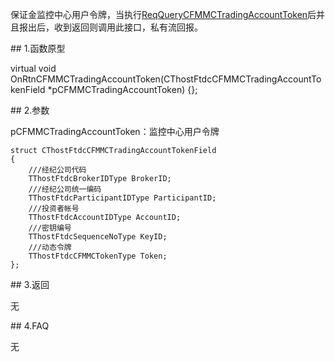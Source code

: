 <p>保证金监控中心用户令牌，当执行<a href="../../CTHOSTFTDCTRADERSPI/REQQUERYCFMMCTRADINGACCOUNTTOKEN/">ReqQueryCFMMCTradingAccountToken</a>后并且报出后，收到返回则调用此接口，私有流回报。</p>
<span class="anchor" id="502b9723-1df8-4995-a4fc-81d24d40084a"></span>
## 1.函数原型
<p>virtual void OnRtnCFMMCTradingAccountToken(CThostFtdcCFMMCTradingAccountTokenField *pCFMMCTradingAccountToken) {};</p>
<span class="anchor" id="0415093b-3122-4c4e-b213-b58615092945"></span>
## 2.参数
<p>pCFMMCTradingAccountToken：监控中心用户令牌</p>
<pre><code>struct CThostFtdcCFMMCTradingAccountTokenField
{
    ///经纪公司代码
    TThostFtdcBrokerIDType BrokerID;
    ///经纪公司统一编码
    TThostFtdcParticipantIDType ParticipantID;
    ///投资者帐号
    TThostFtdcAccountIDType AccountID;
    ///密钥编号
    TThostFtdcSequenceNoType KeyID;
    ///动态令牌
    TThostFtdcCFMMCTokenType Token;
};
</code></pre>
<span class="anchor" id="ca3a5d31-5933-45d3-a2e2-61afeca9527f"></span>
## 3.返回
<p>无</p>
<span class="anchor" id="4d1faf6e-adeb-4607-a9c3-0dadce9b7edb"></span>
## 4.FAQ
<p>无</p>
